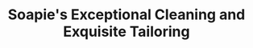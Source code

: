 ---
title: "Soapie's Exceptional Cleaning and Exquisite Tailoring"
url: /evanston/soapies-exceptional-cleaning-and-exquisite-tailoring/
shop: laundry
---